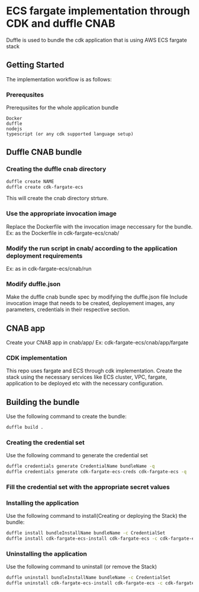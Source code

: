# ECS fargate implementation through CDK and duffle CNAB

Duffle is used to bundle the cdk application that is using AWS ECS fargate stack


## Getting Started

The implementation workflow is as follows:

### Prerequsites

Prerequsiites for the whole application bundle
```
Docker
duffle
nodejs
typescript (or any cdk supported language setup)

```

## Duffle CNAB bundle

### Creating the duffle cnab directory 
```bash
duffle create NAME
duffle create cdk-fargate-ecs
```
This will create the cnab directory strture.

### Use the appropriate invocation image
Replace the Dockerfile with the invocation image neccessary for the bundle. <br />
Ex: as the Dockerfile in cdk-fargate-ecs/cnab/ 

### Modify the run script in cnab/ according to the application deployment requirements
Ex: as in cdk-fargate-ecs/cnab/run

### Modify duffle.json
Make the duffle cnab bundle spec by modifying the duffle.json file
Include invocation image that needs to be created, deployement images,  any parameters, credentials in their respective section.



## CNAB app

Create your CNAB app in cnab/app/
Ex: cdk-fargate-ecs/cnab/app/fargate

### CDK implementation
This repo uses fargate and ECS through cdk implementation.
Create the stack using the necessary services like ECS cluster, VPC, fargate, application to be deployed etc with the necessary configuration.


## Building the bundle
Use the following command to create the bundle:
``` bash
duffle build .
```


### Creating the credential set
Use the following command to generate the credential set
``` bash
duffle credentials generate CredentialName bundleName -q
duffle credentials generate cdk-fargate-ecs-creds cdk-fargate-ecs -q
```

### Fill the credential set with the appropriate secret values


### Installing the application
Use the following command to install(Creating or deploying the Stack) the bundle:
``` bash
duffle install bundleInstallName bundleName -c CredentialSet
duffle install cdk-fargate-ecs-install cdk-fargate-ecs -c cdk-fargate-ecs-creds
```

### Uninstalling the application
Use the following command to uninstall (or remove the Stack)
``` bash
duffle uninstall bundleInstallName bundleName -c CredentialSet
duffle uninstall cdk-fargate-ecs-install cdk-fargate-ecs -c cdk-fargate-ecs-creds
```
